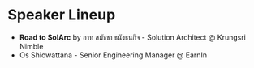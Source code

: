 # Speaker Lineup

- **Road to SolArc** by อาท สมัชชา ธนังธนกิจ - Solution Architect @ Krungsri Nimble
- Os Shiowattana - Senior Engineering Manager @‌ EarnIn
